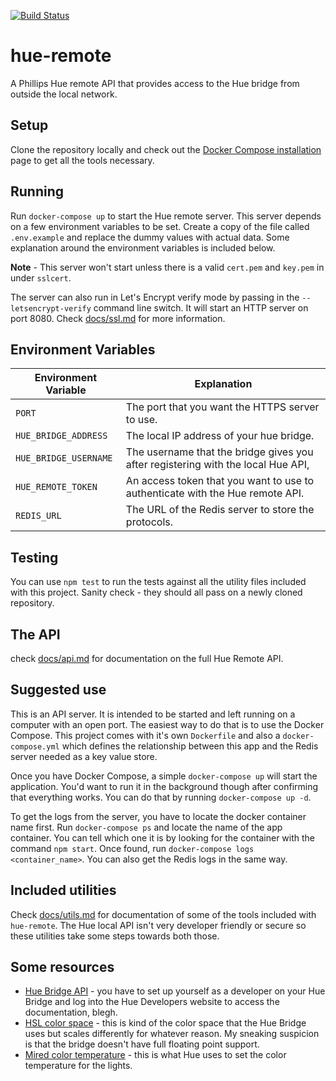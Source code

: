 [![Build Status](https://travis-ci.org/YashdalfTheGray/hue-remote.svg?branch=master)](https://travis-ci.org/YashdalfTheGray/hue-remote)

# hue-remote
A Phillips Hue remote API that provides access to the Hue bridge from outside the local network.

## Setup

Clone the repository locally and check out the [Docker Compose installation](https://docs.docker.com/compose/install/) page to get all the tools necessary.

## Running

Run `docker-compose up` to start the Hue remote server. This server depends on a few environment variables to be set. Create a copy of the file called `.env.example` and replace the dummy values with actual data. Some explanation around the environment variables is included below.

**Note** - This server won't start unless there is a valid `cert.pem` and `key.pem` in under `sslcert`.

The server can also run in Let's Encrypt verify mode by passing in the `--letsencrypt-verify` command line switch. It will start an HTTP server on port 8080. Check [docs/ssl.md](docs/ssl.md) for more information.

## Environment Variables

| Environment Variable  | Explanation                                                                      |
|-----------------------|----------------------------------------------------------------------------------|
| `PORT`                | The port that you want the HTTPS server to use.                                  |
| `HUE_BRIDGE_ADDRESS`  | The local IP address of your hue bridge.                                         |
| `HUE_BRIDGE_USERNAME` | The username that the bridge gives you after registering with the local Hue API, |
| `HUE_REMOTE_TOKEN`    | An access token that you want to use to authenticate with the Hue remote API.    |
| `REDIS_URL`           | The URL of the Redis server to store the protocols.    |

## Testing

You can use `npm test` to run the tests against all the utility files included with this project. Sanity check - they should all pass on a newly cloned repository. 

## The API

check [docs/api.md](docs/api.md) for documentation on the full Hue Remote API.

## Suggested use

This is an API server. It is intended to be started and left running on a computer with an open port. The easiest way to do that is to use the Docker Compose. This project comes with it's own `Dockerfile` and also a `docker-compose.yml` which defines the relationship between this app and the Redis server needed as a key value store.

Once you have Docker Compose, a simple `docker-compose up` will start the application. You'd want to run it in the background though after confirming that everything works. You can do that by running `docker-compose up -d`.

To get the logs from the server, you have to locate the docker container name first. Run `docker-compose ps` and locate the name of the app container. You can tell which one it is by looking for the container with the command `npm start`. Once found, run `docker-compose logs <container_name>`. You can also get the Redis logs in the same way.

## Included utilities

Check [docs/utils.md](docs/utils.md) for documentation of some of the tools included with `hue-remote`. The Hue local API isn't very developer friendly or secure so these utilities take some steps towards both those.

## Some resources

* [Hue Bridge API](https://www.developers.meethue.com/documentation/getting-started) - you have to set up yourself as a developer on your Hue Bridge and log into the Hue Developers website to access the documentation, blegh.
* [HSL color space](https://en.wikipedia.org/wiki/HSL_and_HSV) - this is kind of the color space that the Hue Bridge uses but scales differently for whatever reason. My sneaking suspicion is that the bridge doesn't have full floating point support.
* [Mired color temperature](https://en.wikipedia.org/wiki/Mired) - this is what Hue uses to set the color temperature for the lights.
